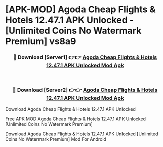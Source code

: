 # [APK-MOD] Agoda  Cheap Flights & Hotels 12.47.1 APK Unlocked - [Unlimited Coins No Watermark Premium] vs8a9



<div align="center">
<h3>🔴 Download [Server1] 👉👉 <a href="https://momento.my/?title=Agoda__Cheap_Flights_&_Hotels_12.47.1_APK_Unlocked">Agoda  Cheap Flights & Hotels 12.47.1 APK Unlocked Mod Apk</a></h3><br>

<h3>🔴 Download [Server2] 👉👉 <a href="https://momento.my/?title=Agoda__Cheap_Flights_&_Hotels_12.47.1_APK_Unlocked">Agoda  Cheap Flights & Hotels 12.47.1 APK Unlocked Mod Apk</a></h3>
</div>



Download Agoda  Cheap Flights & Hotels 12.47.1 APK Unlocked 

Free APK MOD Agoda  Cheap Flights & Hotels 12.47.1 APK Unlocked [Unlimited Coins No Watermark Premium]

Download Agoda  Cheap Flights & Hotels 12.47.1 APK Unlocked [Unlimited Coins No Watermark Premium] Mod For Android

